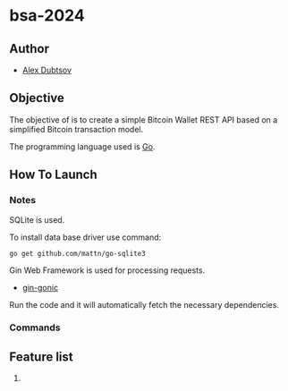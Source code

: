 # bsa-2024

## Author

- [Alex Dubtsov](https://www.linkedin.com/in/alex-dubtsov-191b2a114/)

## Objective

The objective of is to create a simple Bitcoin Wallet REST API based on a simplified Bitcoin transaction model.

The programming language used is [Go](https://go.dev/).

## How To Launch

### Notes

SQLite is used.

To install data base driver use command:

```console
go get github.com/mattn/go-sqlite3
```

Gin Web Framework is used for processing requests.

- [gin-gonic](https://github.com/gin-gonic/gin)

Run the code and it will automatically fetch the necessary dependencies.

### Commands

## Feature list

1. 